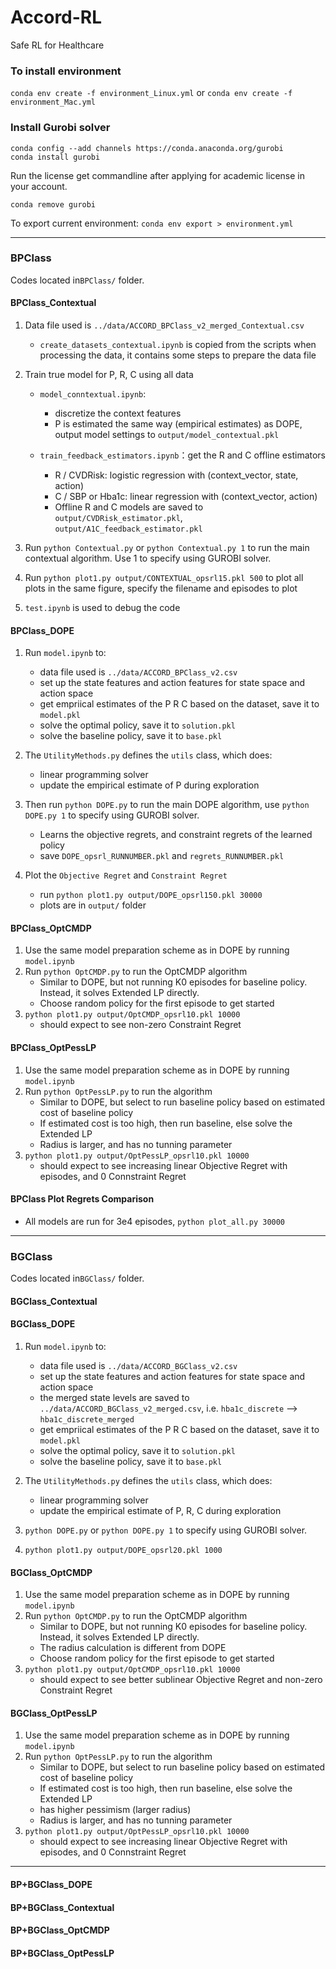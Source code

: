 # Accord-RL
Safe RL for Healthcare

### To install environment
`conda env create -f environment_Linux.yml` or `conda env create -f environment_Mac.yml`


### Install Gurobi solver
`conda config --add channels https://conda.anaconda.org/gurobi`  
`conda install gurobi`   

Run the license get commandline after applying for academic license in your account.  

`conda remove gurobi`

To export current environment: `conda env export > environment.yml`


---
### BPClass

Codes located in`BPClass/` folder.

#### BPClass_Contextual

1. Data file used is `../data/ACCORD_BPClass_v2_merged_Contextual.csv`
   * `create_datasets_contextual.ipynb` is copied from the scripts when processing the data, it contains some steps to prepare the data file
   
2. Train true model for P, R, C using all data
   * `model_conntextual.ipynb`: 
     * discretize the context features
     * P is estimated the same way (empirical estimates) as DOPE, output model settings to `output/model_contextual.pkl`
  
   * `train_feedback_estimators.ipynb`：get the R and C offline estimators
     * R / CVDRisk: logistic regression with (context_vector, state, action)
     * C / SBP or Hba1c: linear regression with (context_vector, action)
     * Offline R and C models are saved to `output/CVDRisk_estimator.pkl`, `output/A1C_feedback_estimator.pkl`

3. Run `python Contextual.py` or `python Contextual.py 1` to run the main contextual algorithm. Use 1 to specify using GUROBI solver.
   
4. Run `python plot1.py output/CONTEXTUAL_opsrl15.pkl 500` to plot all plots in the same figure, specify the filename and episodes to plot
   
5. `test.ipynb` is used to debug the code



#### BPClass_DOPE

1. Run `model.ipynb` to: 
   * data file used is `../data/ACCORD_BPClass_v2.csv`
   * set up the state features and action features for state space and action space
   * get empriical estimates of the P R C based on the dataset, save it to `model.pkl`
   * solve the optimal policy, save it to `solution.pkl`
   * solve the baseline policy, save it to `base.pkl`

2. The `UtilityMethods.py` defines the `utils` class, which does:
   * linear programming solver
   * update the empirical estimate of P during exploration
  
3. Then run `python DOPE.py` to run the main DOPE algorithm, use `python DOPE.py 1` to specify using GUROBI solver.
   * Learns the objective regrets, and constraint regrets of the learned policy
   * save `DOPE_opsrl_RUNNUMBER.pkl` and `regrets_RUNNUMBER.pkl`

4. Plot the `Objective Regret` and `Constraint Regret`
   * run `python plot1.py output/DOPE_opsrl150.pkl 30000`
   * plots are in `output/` folder


#### BPClass_OptCMDP

1. Use the same model preparation scheme as in DOPE by running `model.ipynb`
2. Run `python OptCMDP.py` to run the OptCMDP algorithm
   * Similar to DOPE, but not running K0 episodes for baseline policy. Instead, it solves Extended LP directly.
   * Choose random policy for the first episode to get started
3. `python plot1.py output/OptCMDP_opsrl10.pkl 10000`
   * should expect to see non-zero Constraint Regret

#### BPClass_OptPessLP

1. Use the same model preparation scheme as in DOPE by running `model.ipynb`
2. Run `python OptPessLP.py` to run the algorithm
   * Similar to DOPE, but select to run baseline policy based on estimated cost of baseline policy
   * If estimated cost is too high, then run baseline, else solve the Extended LP
   * Radius is larger, and has no tunning parameter
3. `python plot1.py output/OptPessLP_opsrl10.pkl 10000`
   * should expect to see increasing linear Objective Regret with episodes, and 0 Connstraint Regret


#### BPClass Plot Regrets Comparison

* All models are run for 3e4 episodes, `python plot_all.py 30000` 


---
### BGClass

Codes located in`BGClass/` folder.

#### BGClass_Contextual



#### BGClass_DOPE

1. Run `model.ipynb` to: 
   * data file used is `../data/ACCORD_BGClass_v2.csv`
   * set up the state features and action features for state space and action space
   * the merged state levels are saved to `../data/ACCORD_BGClass_v2_merged.csv`, i.e. `hba1c_discrete` --> `hba1c_discrete_merged` 
   * get empriical estimates of the P R C based on the dataset, save it to `model.pkl`
   * solve the optimal policy, save it to `solution.pkl`
   * solve the baseline policy, save it to `base.pkl`

2. The `UtilityMethods.py` defines the `utils` class, which does:
   * linear programming solver
   * update the empirical estimate of P, R, C during exploration
  
3. `python DOPE.py` or `python DOPE.py 1` to specify using GUROBI solver.

4. `python plot1.py output/DOPE_opsrl20.pkl 1000`

#### BGClass_OptCMDP

1. Use the same model preparation scheme as in DOPE by running `model.ipynb`
2. Run `python OptCMDP.py` to run the OptCMDP algorithm
   * Similar to DOPE, but not running K0 episodes for baseline policy. Instead, it solves Extended LP directly.
   * The radius calculation is different from DOPE
   * Choose random policy for the first episode to get started
3. `python plot1.py output/OptCMDP_opsrl10.pkl 10000`
   * should expect to see better sublinear Objective Regret and non-zero Constraint Regret


#### BGClass_OptPessLP

1. Use the same model preparation scheme as in DOPE by running `model.ipynb`
2. Run `python OptPessLP.py` to run the algorithm
   * Similar to DOPE, but select to run baseline policy based on estimated cost of baseline policy
   * If estimated cost is too high, then run baseline, else solve the Extended LP
   * has higher pessimism (larger radius)
   * Radius is larger, and has no tunning parameter
3. `python plot1.py output/OptPessLP_opsrl10.pkl 10000`
   * should expect to see increasing linear Objective Regret with episodes, and 0 Connstraint Regret

---

#### BP+BGClass_DOPE

#### BP+BGClass_Contextual


#### BP+BGClass_OptCMDP


#### BP+BGClass_OptPessLP